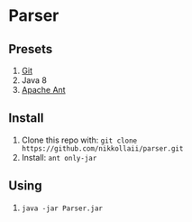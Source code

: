 # Parser

## Presets
1. [Git](https://git-scm.com/book/en/v2/Getting-Started-Installing-Git)
2. Java 8
3. [Apache Ant](https://ant.apache.org/)

## Install
1. Clone this repo with: `git clone https://github.com/nikkollaii/parser.git`
2. Install: `ant only-jar`

## Using
1. `java -jar Parser.jar`
